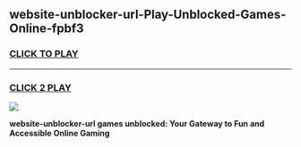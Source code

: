
## website-unblocker-url-Play-Unblocked-Games-Online-fpbf3
<h3>
<a href="https://premium76.site?title=website-unblocker-url&ref=25A">CLICK TO PLAY</a></h3>
<hr>

<h3>
<a href="https://premium76.site?title=website-unblocker-url&ref=25A">CLICK 2 PLAY</a>
  
</h3>

<a href="https://premium76.site?title=website-unblocker-url&ref=25A"><img src="https://clearcache.store/games.png"></a>


**website-unblocker-url games unblocked: Your Gateway to Fun and Accessible Online Gaming**
